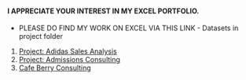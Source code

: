 #### I APPRECIATE YOUR INTEREST IN MY EXCEL PORTFOLIO.

* PLEASE DO FIND MY WORK ON EXCEL VIA THIS LINK - Datasets in project folder

1. [Project: Adidas Sales Analysis](https://docs.google.com/document/d/1K2vt8rnaO70hvQ7KEsj9xb2wQvjoqMW4/edit?usp=sharing&ouid=104361570821260297247&rtpof=true&sd=true)
2. [Project: Admissions Consulting](https://docs.google.com/presentation/d/1CLDIpmo0UVe_vrS3MmMZMIqx80YtNum-/edit?usp=sharing&ouid=104361570821260297247&rtpof=true&sd=true)
2. [Cafe Berry Consulting](https://docs.google.com/document/d/1OXgGGLxUo3dqFqitkT9VC0RXiE6z2JPu/edit?usp=sharing&ouid=104361570821260297247&rtpof=true&sd=true)